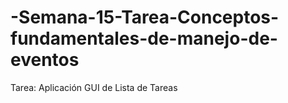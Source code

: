 # -Semana-15-Tarea-Conceptos-fundamentales-de-manejo-de-eventos
Tarea: Aplicación GUI de Lista de Tareas
